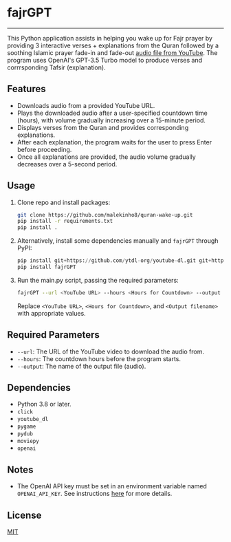 # fajrGPT

---

This Python application assists in helping you wake up for Fajr prayer by providing 3 interactive verses + explanations from the Quran followed by a soothing Islamic prayer fade-in and fade-out [audio file from YouTube](https://www.youtube.com/watch?v=zlOKoHk9W0I). The program uses OpenAI's GPT-3.5 Turbo model to produce verses and corrrsponding Tafsir (explanation).

## Features

- Downloads audio from a provided YouTube URL.
- Plays the downloaded audio after a user-specified countdown time (hours), with volume gradually increasing over a 15-minute period.
- Displays verses from the Quran and provides corresponding explanations.
- After each explanation, the program waits for the user to press Enter before proceeding.
- Once all explanations are provided, the audio volume gradually decreases over a 5-second period.

## Usage

1. Clone repo and install packages:
    ```bash
    git clone https://github.com/malekinho8/quran-wake-up.git
    pip install -r requirements.txt
    pip install .
    ```
2. Alternatively, install some dependencies manually and `fajrGPT` through PyPI:
    ```python
    pip install git+https://github.com/ytdl-org/youtube-dl.git git+https://github.com/UBISOFT-1/Quran_Module.git
    pip install fajrGPT
    ```
3. Run the main.py script, passing the required parameters:
    ```bash
    fajrGPT --url <YouTube URL> --hours <Hours for Countdown> --output <Output filename>
    ```
    Replace `<YouTube URL>`, `<Hours for Countdown>`, and `<Output filename>` with appropriate values.

## Required Parameters

- `--url`: The URL of the YouTube video to download the audio from.
- `--hours`: The countdown hours before the program starts.
- `--output`: The name of the output file (audio).

## Dependencies

- Python 3.8 or later.
- `click`
- `youtube_dl`
- `pygame`
- `pydub`
- `moviepy`
- `openai`

## Notes

- The OpenAI API key must be set in an environment variable named `OPENAI_API_KEY`. See instructions [here](https://www.google.com/url?sa=t&rct=j&q=&esrc=s&source=web&cd=&cad=rja&uact=8&ved=2ahUKEwistt_z6Pb-AhXYFlkFHWN4DOwQFnoECBIQAw&url=https%3A%2F%2Fwww.immersivelimit.com%2Ftutorials%2Fadding-your-openai-api-key-to-system-environment-variables&usg=AOvVaw1gmVeeQmPOcDRJvPQNXdI6) for more details.

## License

[MIT](https://choosealicense.com/licenses/mit/)
